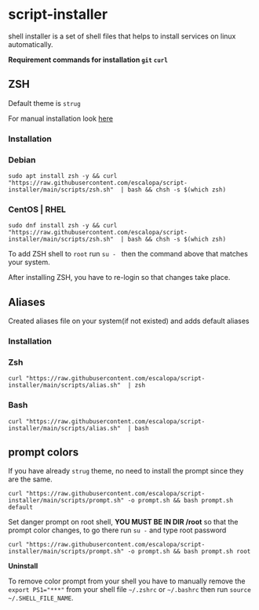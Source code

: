 # script-installer

shell installer is a set of shell files that helps to install services on linux automatically.

**Requirement commands for installation `git` `curl`**

## ZSH

Default theme is `strug`

For manual installation look [here](https://www.freecodecamp.org/news/jazz-up-your-zsh-terminal-in-seven-steps-a-visual-guide-e81a8fd59a38/)

### **Installation** 
### Debian
```shell
sudo apt install zsh -y && curl "https://raw.githubusercontent.com/escalopa/script-installer/main/scripts/zsh.sh"  | bash && chsh -s $(which zsh)
```
### CentOS | RHEL
```shell
sudo dnf install zsh -y && curl "https://raw.githubusercontent.com/escalopa/script-installer/main/scripts/zsh.sh"  | bash && chsh -s $(which zsh)
```

To add ZSH shell to `root` run `su - ` then the command above that matches your system.

After installing ZSH, you have to re-login so that changes take place.

## Aliases

Created aliases file on your system(if not existed) and adds default aliases

### **Installation**

### Zsh
```shell
curl "https://raw.githubusercontent.com/escalopa/script-installer/main/scripts/alias.sh"  | zsh
```
### Bash
```shell
curl "https://raw.githubusercontent.com/escalopa/script-installer/main/scripts/alias.sh"  | bash
```

## prompt colors

If you have already `strug` theme, no need to install the prompt since they are the same. 
```shell
curl "https://raw.githubusercontent.com/escalopa/script-installer/main/scripts/prompt.sh" -o prompt.sh && bash prompt.sh default
```

Set danger prompt on root shell,
**YOU MUST BE IN DIR /root** so that the prompt color changes, to go there run `su -` and type root password
```shell
curl "https://raw.githubusercontent.com/escalopa/script-installer/main/scripts/prompt.sh" -o prompt.sh && bash prompt.sh root
```

**Uninstall**

To remove color prompt from your shell you have to manually remove the `export PS1="***"` from your shell file `~/.zshrc` or `~/.bashrc`
then run `source ~/.SHELL_FILE_NAME`.
